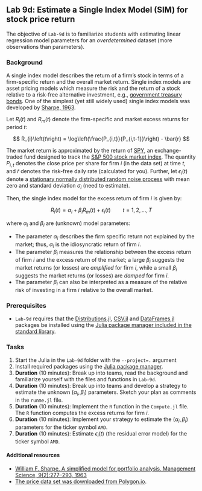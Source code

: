 ## Lab 9d: Estimate a Single Index Model (SIM) for stock price return
The objective of `Lab-9d` is to familiarize students with estimating linear regression model parameters for an _overdetermined_ dataset (more observations than parameters).

### Background
A single index model describes the return of a firm’s stock in terms of a firm-specific return and the overall market return. Single index models are asset pricing models which measure the risk and the return of a stock relative to a risk-free alternative investment, e.g., [government treasury bonds](https://www.treasurydirect.gov/marketable-securities/treasury-bonds/). One of the simplest (yet still widely used) single index models was developed by [Sharpe, 1963](https://pubsonline.informs.org/doi/10.1287/mnsc.9.2.277). 

Let $R_{i}(t)$ and $R_{m}(t)$ denote the firm-specific and market excess returns for period $t$:

$$
R_{i}\left(t\right) = \log\left(\frac{P_{i,t}}{P_{i,t-1}}\right) - \bar{r}
$$

The market return is approximated by the return of [SPY](https://www.google.com/finance/quote/SPY:NYSEARCA?sa=X&ved=2ahUKEwid6emuq_L9AhXVVDUKHQxjCSMQ3ecFegQIIxAg), an exchange-traded fund designed to track the [S&P 500 stock market index](https://en.wikipedia.org/wiki/S&P_500). The quantity $P_{i,t}$ denotes the close price per share for firm $i$ (in the data set) at time $t$, and $\bar{r}$ denotes the risk-free daily rate (calculated for you). Further, let $\epsilon_{i}\left(t\right)$ denote a [stationary normally distributed random noise process](https://en.wikipedia.org/wiki/Normal_distribution) with mean zero and standard deviation 
$\sigma_{i}$ (need to estimate). 

Then, the single index model for the excess return of firm $i$ is given by:

$$
R_{i}\left(t\right) = \alpha_{i}+\beta_{i}R_{m}\left(t\right)+\epsilon_{i}\left(t\right)\qquad{t=1,2,\dots,T}
$$

where $\alpha_{i}$ and $\beta_{i}$ are (unknown) model parameters: 

* The parameter $\alpha_{i}$ describes the firm specific return not explained by the market; thus, $\alpha_{i}$ is the idiosyncratic return of firm $i$.
* The parameter $\beta_{i}$ measures the relationship between the excess return of firm $i$ and the excess return of the market; a large $\beta_{i}$ suggests the market returns (or losses) are _amplified_ for firm $i$, while a small $\beta_{i}$ suggests the market returns (or losses) are _damped_ for firm $i$.
* The parameter $\beta_{i}$ can also be interpreted as a measure of the relative risk of investing in a firm $i$ relative to the overall market. 

### Prerequisites
* `Lab-9d` requires that the [Distributions.jl](https://github.com/JuliaStats/Distributions.jl), [CSV.jl](https://github.com/JuliaData/CSV.jl) and [DataFrames.jl](https://github.com/JuliaData/DataFrames.jl) packages be installed using the [Julia package manager included in the standard library](https://docs.julialang.org/en/v1/stdlib/Pkg/).

### Tasks
1. Start the Julia in the `Lab-9d` folder with the `--project=.` argument
1. Install required packages using the [Julia package manager](https://docs.julialang.org/en/v1/stdlib/Pkg/).
1. __Duration__ (10 minutes): Break up into teams, read the background and familiarize yourself with the files and functions in `Lab-9d`.
1. __Duration__ (10 minutes): Break up into teams and develop a strategy to estimate the unknown $(\alpha_{i},\beta_{i})$ parameters. Sketch your plan as comments in the `runme.jl` file.
1. __Duration__ (10 minutes): Implement the `R` function in the `Compute.jl` file. The `R` function computes the excess returns for firm $i$.
1. __Duration__ (10 minutes): Implement your strategy to estimate the $(\alpha_{i},\beta_{i})$ parameters for the ticker symbol `AMD`.
1. __Duration__ (10 minutes): Estimate $\epsilon_{i}(t)$ (the residual error model) for the ticker symbol `AMD`.

#### Additional resources
* [William F. Sharpe. A simplified model for portfolio analysis. Management Science, 9(2):277–293, 1963](https://pubsonline.informs.org/doi/10.1287/mnsc.9.2.277)
* [The price data set was downloaded from Polygon.io](https://polygon.io).